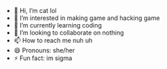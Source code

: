 - 👋 Hi, I’m cat lol
- 👀 I’m interested in making game and hacking game
- 🌱 I’m currently learning coding
- 💞️ I’m looking to collaborate on nothing
- 📫 How to reach me nuh uh
- 😄 Pronouns: she/her
- ⚡ Fun fact: im sigma
